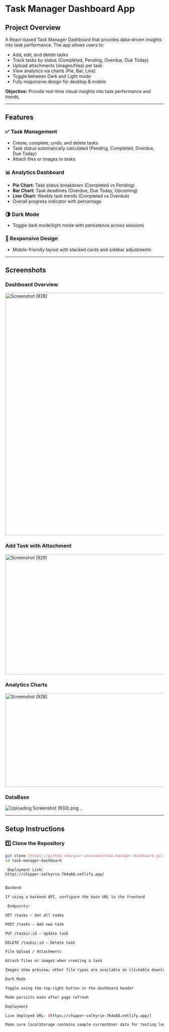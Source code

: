 # Task Manager Dashboard App

## **Project Overview**
A React-based Task Manager Dashboard that provides data-driven insights into task performance. The app allows users to:

- Add, edit, and delete tasks
- Track tasks by status (Completed, Pending, Overdue, Due Today)
- Upload attachments (images/files) per task
- View analytics via charts (Pie, Bar, Line)
- Toggle between Dark and Light mode
- Fully responsive design for desktop & mobile

**Objective:** Provide real-time visual insights into task performance and trends.

---

## **Features**

### ✅ Task Management
- Create, complete, undo, and delete tasks
- Task status automatically calculated (Pending, Completed, Overdue, Due Today)
- Attach files or images to tasks

### 📊 Analytics Dashboard
- **Pie Chart:** Task status breakdown (Completed vs Pending)
- **Bar Chart:** Task deadlines (Overdue, Due Today, Upcoming)
- **Line Chart:** Weekly task trends (Completed vs Overdue)
- Overall progress indicator with percentage

### 🌗 Dark Mode
- Toggle dark mode/light mode with persistence across sessions

### 📱 Responsive Design
- Mobile-friendly layout with stacked cards and sidebar adjustments

---

## **Screenshots**

### Dashboard Overview
<img width="1366" height="768" alt="Screenshot (928)" src="https://github.com/user-attachments/assets/efad0b4f-7e97-4332-bb8b-4691a0ca7f23" />



### Add Task with Attachment
<img width="1047" height="381" alt="Screenshot (929)" src="https://github.com/user-attachments/assets/322dfca8-e6c3-4aa3-a5b4-34a89439b7ff" />



### Analytics Charts
<img width="551" height="296" alt="Screenshot (928)" src="https://github.com/user-attachments/assets/4ebda1ff-afab-4f5c-9807-cf684169bd0f" />

### DataBase 
![Uploading Screenshot (930).png…]()



---

## **Setup Instructions**

### 1️⃣ Clone the Repository
```bash
git clone [https://github.com/your-username/task-manager-dashboard.git](https://github.com/nidaaeman1122/Task-Managment-Project.git)
cd task-manager-dashboard

 Deployment Link: 
https://chipper-valkyrie-764a68.netlify.app/


Backend 

If using a backend API, configure the base URL in the frontend

 Endpoints:

GET /tasks – Get all tasks

POST /tasks – Add new task

PUT /tasks/:id – Update task

DELETE /tasks/:id – Delete task

File Upload / Attachments

Attach files or images when creating a task

Images show preview; other file types are available as clickable download links

Dark Mode

Toggle using the top-right button in the dashboard header

Mode persists even after page refresh

Deployment

Live deployed URL: (https://chipper-valkyrie-764a68.netlify.app/)

Make sure localStorage contains sample currentUser data for testing login
